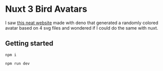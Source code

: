 # Nuxt 3 Bird Avatars

I saw [this neat website](https://deno-avatar.deno.dev/) made with deno that generated a randomly colored avatar based on 4 svg files and wondered if I could do the same with nuxt.

## Getting started

```
npm i
```

```
npm run dev
```
